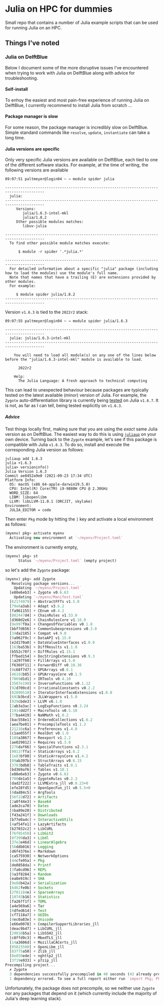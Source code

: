 # Julia on HPC for dummies

Small repo that contains a number of Julia example scripts that can be used for running Julia on an HPC.

## Things I've noted

### Julia on DelftBlue

Below I document some of the more disruptive issues I've encountered when trying to work with Julia on DelftBlue along with advice for troubleshooting.

#### Self-install

To enhoy the easiest and most pain-free experience of running Julia on DelftBlue, I currently recommend to install Julia from scratch ...

#### Package manager is slow

For some reason, the package manager is incredibly slow on DelftBlue. Simple standard commands like `resolve`, `update`, `instantiate` can take a long time. 

#### Julia versions are specific

Only very specific Julia versions are available on DelftBlue, each tied to one of the different software stacks. For example, at the time of writing, the following versions are available

```
09:07:51 paltmeyer@login04 ~ → module spider julia

----------------------------------------------------------------------------------------
  julia:
----------------------------------------------------------------------------------------
     Versions:
        julia/1.6.3-intel-mkl
        julia/1.8.2
     Other possible modules matches:
        libuv-julia

----------------------------------------------------------------------------------------
  To find other possible module matches execute:

      $ module -r spider '.*julia.*'

----------------------------------------------------------------------------------------
  For detailed information about a specific "julia" package (including how to load the modules) use the module's full name.
  Note that names that have a trailing (E) are extensions provided by other modules.
  For example:

     $ module spider julia/1.8.2
----------------------------------------------------------------------------------------
```

Version `v1.6.3` is tied to the `2022r2` stack:

```
09:07:55 paltmeyer@login04 ~ → module spider julia/1.6.3

----------------------------------------------------------------------------------------
  julia: julia/1.6.3-intel-mkl
----------------------------------------------------------------------------------------

    You will need to load all module(s) on any one of the lines below before the "julia/1.6.3-intel-mkl" module is available to load.

      2022r2
 
    Help:
      The Julia Language: A fresh approach to technical computing
```

This can lead to unexpected behaviour because packages are typically tested on the latest available (minor) version of Julia. For example, the `Zygote` auto-differentiation library is currently being [tested](https://github.com/FluxML/Zygote.jl/actions/runs/5892341473/job/15981385523#step:3:10) on Julia `v1.6.7`. It is not, as far as I can tell, being tested explicitly on `v1.6.3`. 

##### Advice

Test things locally first, making sure that you are using the *exact* same Julia version as on DelftBlue. The easiest way to do this is using [`juliaup`](https://github.com/JuliaLang/juliaup) on your own device. Turning back to the `Zygote` example, let's see if this package is compatible with Julia `v1.6.3`. To do so, install and execute the corresponding Julia version as follows:

```
juliaup add 1.6.3
julia +1.6.3
julia> versioninfo()
Julia Version 1.6.3
Commit ae8452a9e0 (2021-09-23 17:34 UTC)
Platform Info:
  OS: macOS (x86_64-apple-darwin19.5.0)
  CPU: Intel(R) Core(TM) i9-9880H CPU @ 2.30GHz
  WORD_SIZE: 64
  LIBM: libopenlibm
  LLVM: libLLVM-11.0.1 (ORCJIT, skylake)
Environment:
  JULIA_EDITOR = code
```

Then enter `Pkg` mode by hitting the `]` key and activate a local environment as follows:

```julia
(myenv) pkg> activate myenv
  Activating new environment at `~/myenv/Project.toml`
```

The environment is currently empty,

```julia
(myenv) pkg> st
      Status `~/myenv/Project.toml` (empty project)
```

so let's add the `Zygote` package:

```julia
(myenv) pkg> add Zygote
   Resolving package versions...
    Updating `~/myenv/Project.toml`
  [e88e6eb3] + Zygote v0.6.63
    Updating `~/myenv/Manifest.toml`
  [621f4979] + AbstractFFTs v1.5.0
  [79e6a3ab] + Adapt v3.6.2
  [fa961155] + CEnum v0.4.2
  [082447d4] + ChainRules v1.53.0
  [d360d2e6] + ChainRulesCore v1.16.0
  [9e997f8a] + ChangesOfVariables v0.1.8
  [bbf7d656] + CommonSubexpressions v0.3.0
  [34da2185] + Compat v4.9.0
  [9a962f9c] + DataAPI v1.15.0
  [e2d170a0] + DataValueInterfaces v1.0.0
  [163ba53b] + DiffResults v1.1.0
  [b552c78f] + DiffRules v1.15.1
  [ffbed154] + DocStringExtensions v0.9.3
  [1a297f60] + FillArrays v1.5.0
  [f6369f11] + ForwardDiff v0.10.36
  [0c68f7d7] + GPUArrays v8.8.1
  [46192b85] + GPUArraysCore v0.1.5
  [7869d1d1] + IRTools v0.4.10
  [3587e190] + InverseFunctions v0.1.12
  [92d709cd] + IrrationalConstants v0.2.2
  [82899510] + IteratorInterfaceExtensions v1.0.0
  [692b3bcd] + JLLWrappers v1.5.0
  [929cbde3] + LLVM v6.1.0
  [2ab3a3ac] + LogExpFunctions v0.3.24
  [1914dd2f] + MacroTools v0.5.10
  [77ba4419] + NaNMath v1.0.2
  [bac558e1] + OrderedCollections v1.6.2
  [aea7be01] + PrecompileTools v1.1.2
  [21216c6a] + Preferences v1.4.0
  [c1ae055f] + RealDot v0.1.0
  [189a3867] + Reexport v1.2.2
  [ae029012] + Requires v1.3.0
  [276daf66] + SpecialFunctions v2.3.1
  [90137ffa] + StaticArrays v1.6.2
  [1e83bf80] + StaticArraysCore v1.4.2
  [09ab397b] + StructArrays v0.6.15
  [3783bdb8] + TableTraits v1.0.1
  [bd369af6] + Tables v1.10.1
  [e88e6eb3] + Zygote v0.6.63
  [700de1a5] + ZygoteRules v0.2.3
  [dad2f222] + LLVMExtra_jll v0.0.23+0
  [efe28fd5] + OpenSpecFun_jll v0.5.5+0
  [0dad84c5] + ArgTools
  [56f22d72] + Artifacts
  [2a0f44e3] + Base64
  [ade2ca70] + Dates
  [8ba89e20] + Distributed
  [f43a241f] + Downloads
  [b77e0a4c] + InteractiveUtils
  [4af54fe1] + LazyArtifacts
  [b27032c2] + LibCURL
  [76f85450] + LibGit2
  [8f399da3] + Libdl
  [37e2e46d] + LinearAlgebra
  [56ddb016] + Logging
  [d6f4376e] + Markdown
  [ca575930] + NetworkOptions
  [44cfe95a] + Pkg
  [de0858da] + Printf
  [3fa0cd96] + REPL
  [9a3f8284] + Random
  [ea8e919c] + SHA
  [9e88b42a] + Serialization
  [6462fe0b] + Sockets
  [2f01184e] + SparseArrays
  [10745b16] + Statistics
  [fa267f1f] + TOML
  [a4e569a6] + Tar
  [8dfed614] + Test
  [cf7118a7] + UUIDs
  [4ec0a83e] + Unicode
  [e66e0078] + CompilerSupportLibraries_jll
  [deac9b47] + LibCURL_jll
  [29816b5a] + LibSSH2_jll
  [c8ffd9c3] + MbedTLS_jll
  [14a3606d] + MozillaCACerts_jll
  [05823500] + OpenLibm_jll
  [83775a58] + Zlib_jll
  [8e850ede] + nghttp2_jll
  [3f19e933] + p7zip_jll
Precompiling project...
  ✗ Zygote
  3 dependencies successfully precompiled in 40 seconds (43 already precompiled)
  1 dependency errored. To see a full report either run `import Pkg; Pkg.precompile()` or load the package
```

Unfortunately, the package does not precompile, so we neither use `Zygote` nor any packages that depend on it (which currently include the majority of Julia's deep learning stack).





